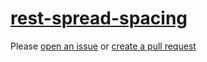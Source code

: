 [rest-spread-spacing](https://eslint.org/docs/rules/rest-spread-spacing)
========================================================================
Please [open an issue](https://github.com/professional-js/eslint-config/issues/new)
or [create a pull request](https://github.com/professional-js/eslint-config/edit/main/src/rules-configurations/eslint/rest-spread-spacing.md)
